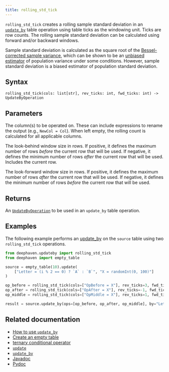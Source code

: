 ```yaml
---
title: rolling_std_tick
---
```


`rolling_std_tick` creates a rolling sample standard deviation in an [`update_by`](./updateBy.md) table operation using table ticks as the windowing unit. Ticks are row counts. The rolling sample standard deviation can be calculated using forward and/or backward windows.

Sample standard deviation is calculated as the square root of the [Bessel-corrected sample variance](https://en.wikipedia.org/wiki/Bessel%27s_correction), which can be shown to be an [unbiased estimator](https://en.wikipedia.org/wiki/Bias_of_an_estimator) of population variance under some conditions. However, sample standard deviation is a biased estimator of population standard deviation.

## Syntax

```
rolling_std_tick(cols: list[str], rev_ticks: int, fwd_ticks: int) -> UpdateByOperation
```

## Parameters

<ParamTable>
<Param name="cols" type="list[str]">

The column(s) to be operated on. These can include expressions to rename the output (e.g., `NewCol = Col`). When left empty, the rolling count is calculated for all applicable columns.

</Param>
<Param name="rev_ticks" type="int">

The look-behind window size in rows. If positive, it defines the maximum number of rows _before_ the current row that will be used. If negative, it defines the minimum number of rows _after_ the current row that will be used. Includes the current row.

</Param>
<Param name="fwd_ticks" type="int">

The look-forward window size in rows. If positive, it defines the maximum number of rows _after_ the current row that will be used. If negative, it defines the minimum number of rows _before_ the current row that will be used.

</Param>
</ParamTable>

## Returns

An [`UpdateByOperation`](./updateBy.md#parameters) to be used in an `update_by` table operation.

## Examples

The following example performs an [update_by](./updateBy.md) on the `source` table using two `rolling_std_tick` operations.

```python order=source,result
from deephaven.updateby import rolling_std_tick
from deephaven import empty_table

source = empty_table(10).update(
    ["Letter = (i % 2 == 0) ? `A` : `B`", "X = randomInt(0, 100)"]
)

op_before = rolling_std_tick(cols=["OpBefore = X"], rev_ticks=3, fwd_ticks=-1)
op_after = rolling_std_tick(cols=["OpAfter = X"], rev_ticks=-1, fwd_ticks=3)
op_middle = rolling_std_tick(cols=["OpMiddle = X"], rev_ticks=1, fwd_ticks=1)

result = source.update_by(ops=[op_before, op_after, op_middle], by="Letter")
```

## Related documentation

- [How to use `update_by`](../../../how-to-guides/use-update-by.md)
- [Create an empty table](../../../how-to-guides/new-and-empty-table.md#empty_table)
- [ternary conditional operator](../../../how-to-guides/ternary-if-how-to.md)
- [`update`](../select/update.md)
- [`update_by`](./updateBy.md)
- [Javadoc](https://deephaven.io/core/javadoc/io/deephaven/api/updateby/UpdateByOperation.html#RollingStd(long,java.lang.String...))
- [Pydoc](/core/pydoc/code/deephaven.updateby.html#deephaven.updateby.rolling_std_tick)
